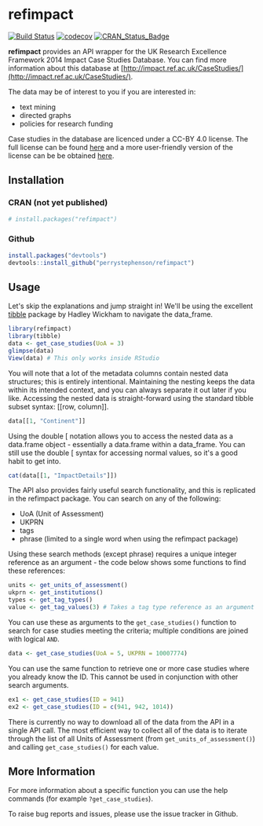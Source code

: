 # refimpact

[![Build Status](https://travis-ci.org/perrystephenson/refimpact.svg?branch=master)](https://travis-ci.org/perrystephenson/refimpact)
[![codecov](https://codecov.io/gh/perrystephenson/refimpact/branch/master/graph/badge.svg)](https://codecov.io/gh/perrystephenson/refimpact)
[![CRAN_Status_Badge](http://www.r-pkg.org/badges/version/refimpact)](http://cran.r-project.org/package=refimpact)

**refimpact** provides an API wrapper for the UK Research Excellence Framework
2014 Impact Case Studies Database. You can find more information about this
database at
[http://impact.ref.ac.uk/CaseStudies/](http://impact.ref.ac.uk/CaseStudies/).

The data may be of interest to you if you are interested in:

- text mining
- directed graphs
- policies for research funding

Case studies in the database are licenced under a CC-BY 4.0 license. The full
license can be found 
[here](https://creativecommons.org/licenses/by/4.0/legalcode) and a more 
user-friendly version of the license can be be obtained 
[here](https://creativecommons.org/licenses/by/4.0/).

## Installation

### CRAN (not yet published)

``` r
# install.packages("refimpact")
```

### Github

``` r
install.packages("devtools")
devtools::install_github("perrystephenson/refimpact")
```

## Usage

Let's skip the explanations and jump straight in! We'll be using the excellent 
[tibble](https://github.com/hadley/tibble) package by Hadley Wickham to navigate
the data_frame.

``` r
library(refimpact)
library(tibble)
data <- get_case_studies(UoA = 3)
glimpse(data)
View(data) # This only works inside RStudio
```

You will note that a lot of the metadata columns contain nested data structures;
this is entirely intentional. Maintaining the nesting keeps the data within its
intended context, and you can always separate it out later if you like. 
Accessing the nested data is straight-forward using the standard tibble subset
syntax: [[row, column]].

``` r
data[[1, "Continent"]]
```

Using the double [ notation allows you to access the nested data as a data.frame
object - essentially a data.frame within a data_frame. You can still use the 
double [ syntax for accessing normal values, so it's a good habit to get into.

``` r
cat(data[[1, "ImpactDetails"]])
```

The API also provides fairly useful search functionality, and this is replicated
in the refimpact package. You can search on any of the following:

- UoA (Unit of Assessment)
- UKPRN
- tags
- phrase (limited to a single word when using the refimpact package)

Using these search methods (except phrase) requires a unique integer reference 
as an argument - the code below shows some functions to find these references:

``` r
units <- get_units_of_assessment()
ukprn <- get_institutions()
types <- get_tag_types()
value <- get_tag_values(3) # Takes a tag type reference as an argument
```

You can use these as arguments to the `get_case_studies()` function to search
for case studies meeting the criteria; multiple conditions are joined with 
logical `AND`.

``` r
data <- get_case_studies(UoA = 5, UKPRN = 10007774)
```

You can use the same function to retrieve one or more case studies where you 
already know the ID. This cannot be used in conjunction with other search 
arguments.

``` r
ex1 <- get_case_studies(ID = 941)
ex2 <- get_case_studies(ID = c(941, 942, 1014))
```

There is currently no way to download all of the data from the API in a single
API call. The most efficient way to collect all of the data is to iterate
through the list of all Units of Assessment (from `get_units_of_assessment()`) 
and calling `get_case_studies()` for each value.

## More Information

For more information about a specific function you can use the help commands 
(for example `?get_case_studies`). 

To raise bug reports and issues, please use the issue tracker in Github.
